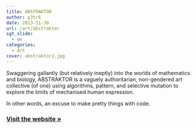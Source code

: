 ```yaml
---
title: ABSTRAKTOR
author: p3trk
date: 2013-11-30
url: /art/abstraktor
sgt_slide:
  - on
categories:
  - Art
cover: abstraktor2.jpg
---
```

Swaggering gallantly (but relatively ineptly) into the worlds of mathematics and biology, ABSTRAKTOR is a vaguely authoritarian, non-gendered art collective (of one) using algorithms, pattern, and selective mutation to explore the limits of mechanised human expression.

In other words, an excuse to make pretty things with code.

### <a href="http://abstraktor.com" target="_blank">Visit the website &raquo;</a>

